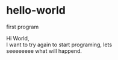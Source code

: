 # hello-world
first program

Hi World,
<br>I want to try again to start programing, lets </br>
seeeeeeee what will happend.
